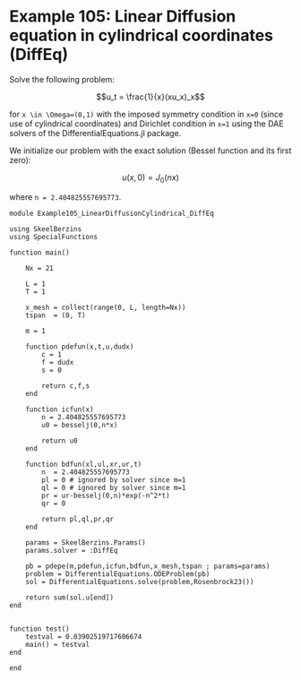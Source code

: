 # Example 105: Linear Diffusion equation in cylindrical coordinates (DiffEq)

Solve the following problem:
```math
u_t = \frac{1}{x}(xu_x)_x
```
for ``x \in \Omega=(0,1)`` with the imposed symmetry condition in ``x=0`` (since use of cylindrical coordinates) and Dirichlet condition in ``x=1`` using the DAE solvers of the DifferentialEquations.jl package.

We initialize our problem with the exact solution (Bessel function and its first zero):
```math
u(x,0) = J_0(nx)
```
where ``n = 2.404825557695773``.

```
module Example105_LinearDiffusionCylindrical_DiffEq

using SkeelBerzins
using SpecialFunctions

function main()

    Nx = 21
    
    L = 1
    T = 1
    
    x_mesh = collect(range(0, L, length=Nx))
    tspan  = (0, T)
    
    m = 1

    function pdefun(x,t,u,dudx)
        c = 1
        f = dudx
        s = 0
        
        return c,f,s
    end

    function icfun(x)
        n = 2.404825557695773
        u0 = besselj(0,n*x)
        
        return u0
    end

    function bdfun(xl,ul,xr,ur,t)
        n  = 2.404825557695773
        pl = 0 # ignored by solver since m=1
        ql = 0 # ignored by solver since m=1
        pr = ur-besselj(0,n)*exp(-n^2*t)
        qr = 0

        return pl,ql,pr,qr
    end

    params = SkeelBerzins.Params()
    params.solver = :DiffEq

    pb = pdepe(m,pdefun,icfun,bdfun,x_mesh,tspan ; params=params)
    problem = DifferentialEquations.ODEProblem(pb)
    sol = DifferentialEquations.solve(problem,Rosenbrock23())

    return sum(sol.u[end])
end


function test()
    testval = 0.03902519717606674
    main() ≈ testval
end

end
```
